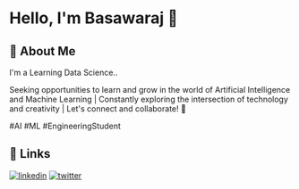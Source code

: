 
# Hello, I'm Basawaraj 👋


## 🚀 About Me
I'm a Learning Data Science..

Seeking opportunities to learn and grow in the world of Artificial Intelligence and Machine Learning | Constantly exploring the intersection of technology and creativity | 
Let's connect and collaborate! 🤝 

#AI #ML #EngineeringStudent



## 🔗 Links
[![linkedin](https://img.shields.io/badge/linkedin-0A66C2?style=for-the-badge&logo=linkedin&logoColor=white)](https://www.linkedin.com/in/basawaraj-uplaon/)
[![twitter](https://img.shields.io/badge/twitter-1DA1F2?style=for-the-badge&logo=twitter&logoColor=white)](https://twitter.com/basawarajuplaon) 

